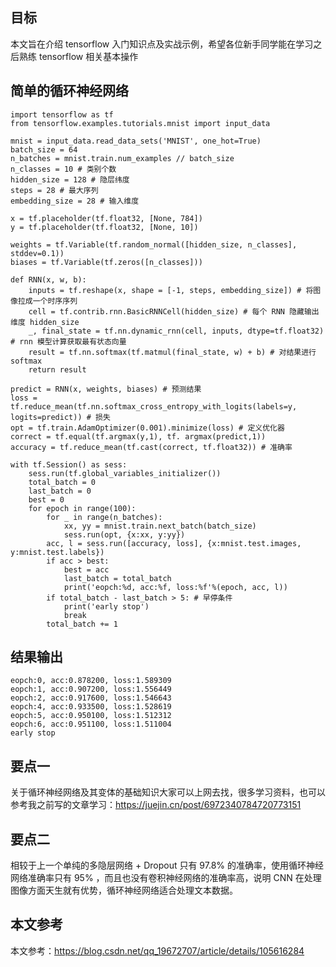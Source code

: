 ## 目标
本文旨在介绍 tensorflow 入门知识点及实战示例，希望各位新手同学能在学习之后熟练 tensorflow 相关基本操作

## 简单的循环神经网络

	import tensorflow as tf
	from tensorflow.examples.tutorials.mnist import input_data
	
	mnist = input_data.read_data_sets('MNIST', one_hot=True)
	batch_size = 64
	n_batches = mnist.train.num_examples // batch_size
	n_classes = 10 # 类别个数
	hidden_size = 128 # 隐层纬度
	steps = 28 # 最大序列
	embedding_size = 28 # 输入维度
	
	x = tf.placeholder(tf.float32, [None, 784])
	y = tf.placeholder(tf.float32, [None, 10])
	
	weights = tf.Variable(tf.random_normal([hidden_size, n_classes], stddev=0.1))
	biases = tf.Variable(tf.zeros([n_classes]))
	
	def RNN(x, w, b):
	    inputs = tf.reshape(x, shape = [-1, steps, embedding_size]) # 将图像拉成一个时序序列
	    cell = tf.contrib.rnn.BasicRNNCell(hidden_size) # 每个 RNN 隐藏输出维度 hidden_size
	    _, final_state = tf.nn.dynamic_rnn(cell, inputs, dtype=tf.float32) # rnn 模型计算获取最有状态向量
	    result = tf.nn.softmax(tf.matmul(final_state, w) + b) # 对结果进行 softmax
	    return result
	
	predict = RNN(x, weights, biases) # 预测结果
	loss = tf.reduce_mean(tf.nn.softmax_cross_entropy_with_logits(labels=y, logits=predict)) # 损失
	opt = tf.train.AdamOptimizer(0.001).minimize(loss) # 定义优化器
	correct = tf.equal(tf.argmax(y,1), tf. argmax(predict,1))
	accuracy = tf.reduce_mean(tf.cast(correct, tf.float32)) # 准确率
	
	with tf.Session() as sess:
	    sess.run(tf.global_variables_initializer())
	    total_batch = 0
	    last_batch = 0
	    best = 0
	    for epoch in range(100):
	        for _ in range(n_batches):
	            xx, yy = mnist.train.next_batch(batch_size)
	            sess.run(opt, {x:xx, y:yy})
	        acc, l = sess.run([accuracy, loss], {x:mnist.test.images, y:mnist.test.labels})
	        if acc > best:
	            best = acc
	            last_batch = total_batch
	            print('eopch:%d, acc:%f, loss:%f'%(epoch, acc, l))
	        if total_batch - last_batch > 5: # 早停条件
	            print('early stop')
	            break
	        total_batch += 1


## 结果输出

	eopch:0, acc:0.878200, loss:1.589309
	eopch:1, acc:0.907200, loss:1.556449
	eopch:2, acc:0.917600, loss:1.546643
	eopch:4, acc:0.933500, loss:1.528619
	eopch:5, acc:0.950100, loss:1.512312
	eopch:6, acc:0.951100, loss:1.511004
	early stop
	
## 要点一

关于循环神经网络及其变体的基础知识大家可以上网去找，很多学习资料，也可以参考我之前写的文章学习：https://juejin.cn/post/6972340784720773151

## 要点二

相较于上一个单纯的多隐层网络 + Dropout 只有 97.8% 的准确率，使用循环神经网络准确率只有 95% ，而且也没有卷积神经网络的准确率高，说明 CNN 在处理图像方面天生就有优势，循环神经网络适合处理文本数据。



## 本文参考

本文参考：https://blog.csdn.net/qq_19672707/article/details/105616284

